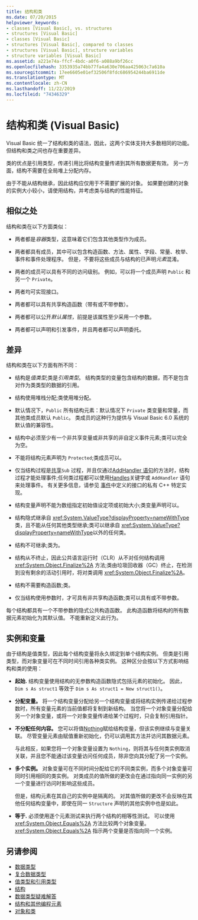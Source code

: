 ```yaml
---
title: 结构和类
ms.date: 07/20/2015
helpviewer_keywords:
- classes [Visual Basic], vs. structures
- structures [Visual Basic]
- classes [Visual Basic]
- structures [Visual Basic], compared to classes
- structures [Visual Basic], structure variables
- structure variables [Visual Basic]
ms.assetid: a221e74a-ffcf-4bdc-a0f6-a088a9bf26cc
ms.openlocfilehash: 3353935a74bb77fa4a630e706aa425063c7a610a
ms.sourcegitcommit: 17ee6605e01ef32506f8fdc686954244ba6911de
ms.translationtype: MT
ms.contentlocale: zh-CN
ms.lasthandoff: 11/22/2019
ms.locfileid: "74346329"
---
```

# <a name="structures-and-classes-visual-basic"></a>结构和类 (Visual Basic)
Visual Basic 统一了结构和类的语法，因此，这两个实体支持大多数相同的功能。 但结构和类之间也存在重要差异。  
  
 类的优点是引用类型，传递引用比将结构变量传递到其所有数据更有效。 另一方面，结构不需要在全局堆上分配内存。  
  
 由于不能从结构继承，因此结构应仅用于不需要扩展的对象。 如果要创建的对象的实例大小较小，请使用结构，并考虑类与结构的性能特征。  
  
## <a name="similarities"></a>相似之处  
 结构和类在以下方面类似：  
  
- 两者都是*容器*类型，这意味着它们包含其他类型作为成员。  
  
- 两者都具有成员，其中可以包含构造函数、方法、属性、字段、常量、枚举、事件和事件处理程序。 但是，不要将这些成员与结构的已声明*元素*混淆。  
  
- 两者的成员可以具有不同的访问级别。 例如，可以将一个成员声明 `Public` 和另一个 `Private`。  
  
- 两者均可实现接口。  
  
- 两者都可以具有共享构造函数（带有或不带参数）。  
  
- 两者都可以公开*默认属性*，前提是该属性至少采用一个参数。  
  
- 两者都可以声明和引发事件，并且两者都可以声明委托。  
  
## <a name="differences"></a>差异  
 结构和类在以下方面有所不同：  
  
- 结构是*值类型*;类是*引用类型*。 结构类型的变量包含结构的数据，而不是包含对作为类类型的数据的引用。  
  
- 结构使用堆栈分配;类使用堆分配。  
  
- 默认情况下，`Public` 所有结构元素：默认情况下 `Private` 类变量和常量，而其他类成员默认 `Public`。 类成员的这种行为提供与 Visual Basic 6.0 系统的默认值的兼容性。  
  
- 结构中必须至少有一个非共享变量或非共享的非自定义事件元素;类可以完全为空。  
  
- 不能将结构元素声明为 `Protected`;类成员可以。  
  
- 仅当结构过程是[共享](../../../../visual-basic/language-reference/modifiers/shared.md)`Sub` 过程，并且仅通过[AddHandler 语句](../../../../visual-basic/language-reference/statements/addhandler-statement.md)的方法时，结构过程才能处理事件;任何类过程都可以使用[Handles](../../../../visual-basic/language-reference/statements/handles-clause.md)关键字或 `AddHandler` 语句来处理事件。 有关更多信息，请参见 [事件](../../../../visual-basic/programming-guide/language-features/events/index.md)中定义的接口的私有 C++ 特定实现。  
  
- 结构变量声明不能为数组指定初始值设定项或初始大小;类变量声明可以。  
  
- 结构隐式继承自 <xref:System.ValueType?displayProperty=nameWithType> 类，且不能从任何其他类型继承;类可以继承自 <xref:System.ValueType?displayProperty=nameWithType>以外的任何类。  
  
- 结构不可继承;类为。  
  
- 结构从不终止，因此公共语言运行时（CLR）从不对任何结构调用 <xref:System.Object.Finalize%2A> 方法;类由垃圾回收器（GC）终止，在检测到没有剩余的活动引用时，将对类调用 <xref:System.Object.Finalize%2A>。  
  
- 结构不需要构造函数;类。  
  
- 仅当结构使用参数时，才可具有非共享构造函数;类可以具有或不带参数。  
  
 每个结构都具有一个不带参数的隐式公共构造函数。 此构造函数将结构的所有数据元素初始化为其默认值。 不能重新定义此行为。  
  
## <a name="instances-and-variables"></a>实例和变量  
 由于结构是值类型，因此每个结构变量将永久绑定到单个结构实例。 但类是引用类型，而对象变量可在不同时间引用各种类实例。 这种区分会按以下方式影响结构和类的使用：  
  
- **起始.** 结构变量使用结构的无参数构造函数隐式包括元素的初始化。 因此，`Dim s As struct1` 等效于 `Dim s As struct1 = New struct1()`。  
  
- **分配变量。** 将一个结构变量分配给另一个结构变量或将结构实例传递给过程参数时，所有变量元素的当前值都将复制到新结构。 当您将一个对象变量分配给另一个对象变量，或将一个对象变量传递给某个过程时，只会复制引用指针。  
  
- **不分配任何内容。** 您可以将值[Nothing](../../../../visual-basic/language-reference/nothing.md)赋给结构变量，但该实例继续与变量关联。 尽管变量元素由赋值重新初始化，仍可以调用其方法并访问其数据元素。  
  
     与此相反，如果您将一个对象变量设置为 `Nothing`，则将其与任何类实例取消关联，并且您不能通过该变量访问任何成员，除非您向其分配了另一个实例。  
  
- **多个实例。** 对象变量可在不同时间分配给它的不同类实例，而多个对象变量可同时引用相同的类实例。 对类成员的值所做的更改会在通过指向同一实例的另一个变量进行访问时影响这些成员。  
  
     但是，结构元素在其自己的实例中是隔离的。 对其值所做的更改不会反映在其他任何结构变量中，即使在同一 `Structure` 声明的其他实例中也是如此。  
  
- **等于.** 必须使用逐个元素测试来执行两个结构的相等性测试。 可以使用 <xref:System.Object.Equals%2A> 方法比较两个对象变量。 <xref:System.Object.Equals%2A> 指示两个变量是否指向同一个实例。  
  
## <a name="see-also"></a>另请参阅

- [数据类型](../../../../visual-basic/programming-guide/language-features/data-types/index.md)
- [复合数据类型](../../../../visual-basic/programming-guide/language-features/data-types/composite-data-types.md)
- [值类型和引用类型](../../../../visual-basic/programming-guide/language-features/data-types/value-types-and-reference-types.md)
- [结构](../../../../visual-basic/programming-guide/language-features/data-types/structures.md)
- [数据类型疑难解答](../../../../visual-basic/programming-guide/language-features/data-types/troubleshooting-data-types.md)
- [结构和其他编程元素](../../../../visual-basic/programming-guide/language-features/data-types/structures-and-other-programming-elements.md)
- [对象和类](../../../../visual-basic/programming-guide/language-features/objects-and-classes/index.md)
